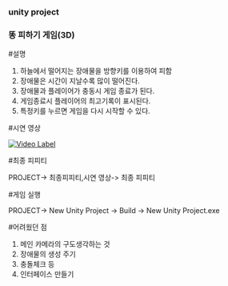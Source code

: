### unity project
### 똥 피하기 게임(3D)

#설명
1. 하늘에서 떨어지는 장애물을 방향키를 이용하여 피함
2. 장애물은 시간이 지날수록 많이 떨어진다.
3. 장애물과 플레이어가 충동시 게임 종료가 된다.
4. 게임종료시 플레이어의 최고기록이 표시된다.
5. 특정키를 누르면 게임을 다시 시작할 수 있다.

#시연 영상

[![Video Label](https://www.youtube.com/embed/pARldEm9uNU/0.jpg)](https://www.youtube.com/embed/pARldEm9uNU)

#최종 피피티

PROJECT-> 최종피피티,시연 영상-> 최종 피피티

#게임 실행

PROJECT-> New Unity Project -> Build -> New Unity Project.exe 

#어려웠던 점
1. 메인 카메라의 구도생각하는 것
2. 장애물의 생성 주기
3. 충돌체크 등
4. 인터페이스 만들기
